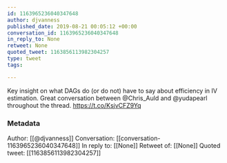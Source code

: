 ```yaml
---
id: 1163965236040347648
author: djvanness
published_date: 2019-08-21 00:05:12 +00:00
conversation_id: 1163965236040347648
in_reply_to: None
retweet: None
quoted_tweet: 1163856113982304257
type: tweet
tags:

---
```


Key insight on what DAGs do (or do not) have to say about efficiency in IV estimation. Great conversation between @Chris_Auld and @yudapearl throughout the thread. https://t.co/KsjvCFZ9Yq

### Metadata

Author: [[@djvanness]]
Conversation: [[conversation-1163965236040347648]]
In reply to: [[None]]
Retweet of: [[None]]
Quoted tweet: [[1163856113982304257]]
